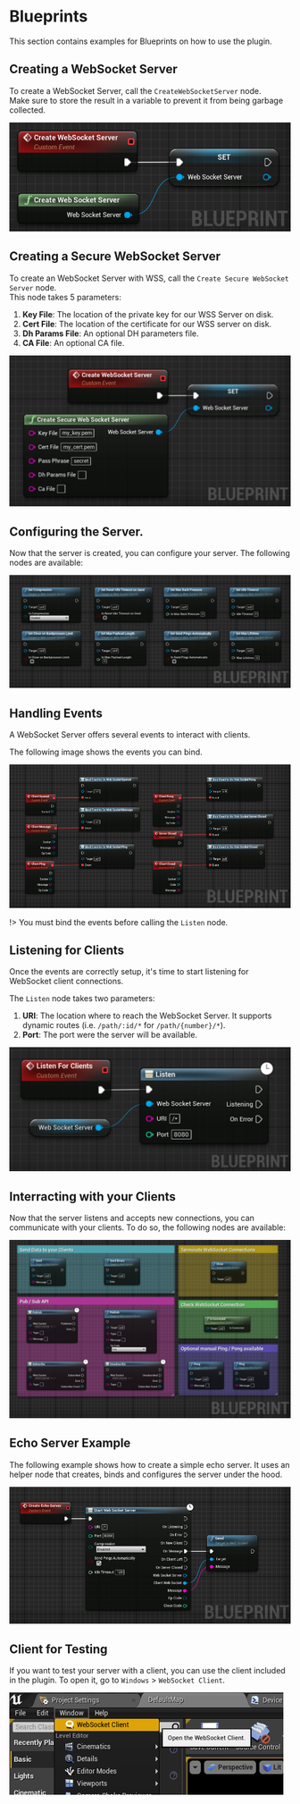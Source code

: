 # Blueprints
This section contains examples for Blueprints on how to use the plugin.

## Creating a WebSocket Server
To create a WebSocket Server, call the `CreateWebSocketServer` node.  
Make sure to store the result in a variable to prevent it from 
being garbage collected.   

![Creates a new WebSocket server](https://github.com/Pandoa/WebSocketServer/blob/main/Doc/CreateServer.png?raw=true)

## Creating a Secure WebSocket Server
To create an WebSocket Server with WSS, call the `Create Secure WebSocket Server` node.  
This node takes 5 parameters:
1. **Key File**: The location of the private key for our WSS Server on disk.
2. **Cert File**: The location of the certificate for our WSS server on disk.
3. **Dh Params File**: An optional DH parameters file.
4. **CA File**: An optional CA file.  

![Creates a new WebSocket Secure server](https://github.com/Pandoa/WebSocketServer/blob/main/Doc/CreateSecureServer.png?raw=true)

## Configuring the Server.
Now that the server is created, you can configure your server. The following nodes are available:

![Configure Nodes](https://github.com/Pandoa/WebSocketServer/blob/main/Doc/Settings.png?raw=true)

## Handling Events
A WebSocket Server offers several events to interact with clients. 

The following image shows the events you can bind.

![WS Events](https://github.com/Pandoa/WebSocketServer/blob/main/Doc/Events.png?raw=true)

!> You must bind the events before calling the `Listen` node.

## Listening for Clients
Once the events are correctly setup, it's time to start listening for WebSocket client connections.

The `Listen` node takes two parameters:
1. **URI**: The location where to reach the WebSocket Server. It supports dynamic routes (i.e. `/path/:id/*` for `/path/{number}/*`).
2. **Port**: The port were the server will be available.

![Listen for Clients](https://github.com/Pandoa/WebSocketServer/blob/main/Doc/Listen.png?raw=true)

## Interracting with your Clients
Now that the server listens and accepts new connections, you can communicate with your clients.
To do so, the following nodes are available:

![Client](https://github.com/Pandoa/WebSocketServer/blob/main/Doc/ClientMessage.png?raw=true)

## Echo Server Example
The following example shows how to create a simple echo server. It uses an helper node that creates, binds and configures
the server under the hood.

![Echo Server](https://github.com/Pandoa/WebSocketServer/blob/main/Doc/EchoServer.png?raw=true)

## Client for Testing
If you want to test your server with a client, you can use the client included in the plugin.
To open it, go to `Windows` > `WebSocket Client`.

![Open WS Client](https://github.com/Pandoa/WebSocketServer/blob/main/Doc/OpenClient.png?raw=true)
